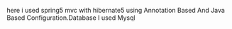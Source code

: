 here i used spring5 mvc with hibernate5 using Annotation Based And Java Based Configuration.Database I used Mysql
